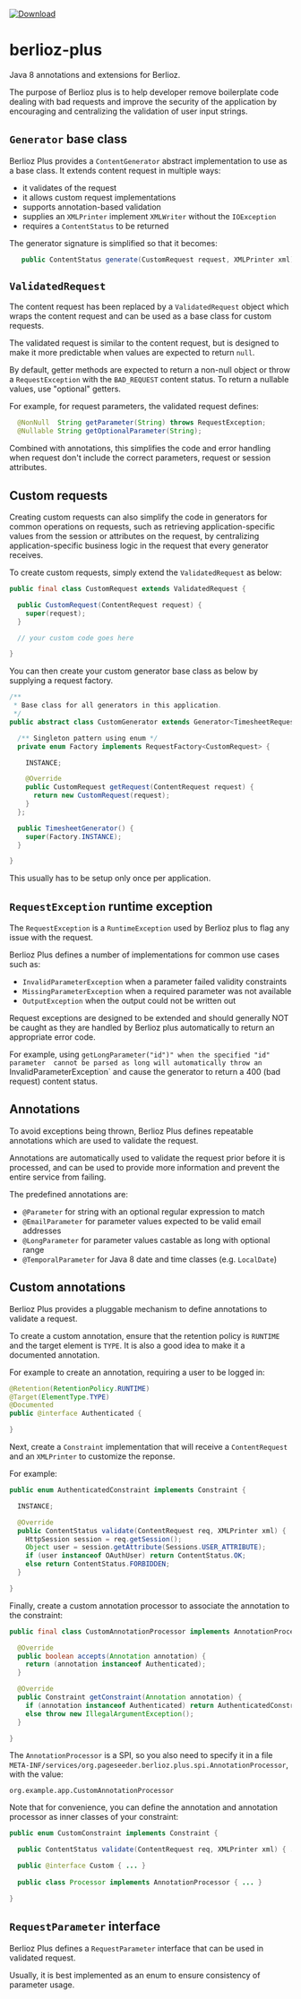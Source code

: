 [ ![Download](https://api.bintray.com/packages/pageseeder/maven/berlioz-plus/images/download.svg) ](https://bintray.com/pageseeder/maven/berlioz-plus/_latestVersion)

# berlioz-plus

Java 8 annotations and extensions for Berlioz.

The purpose of Berlioz plus is to help developer remove boilerplate code 
dealing with bad requests and improve the security of the application  by
encouraging and centralizing the validation of user input strings.

## `Generator` base class

Berlioz Plus provides a `ContentGenerator` abstract implementation to use as 
a base class. It extends content request in multiple ways:
 - it validates of the request
 - it allows custom request implementations
 - supports annotation-based validation
 - supplies an `XMLPrinter` implement `XMLWriter` without the `IOException`
 - requires a `ContentStatus` to be returned

The generator signature is simplified so that it becomes:

```java
   public ContentStatus generate(CustomRequest request, XMLPrinter xml);
```

## `ValidatedRequest`

The content request has been replaced by a `ValidatedRequest` object which wraps
the content request and can be used as a base class for custom requests. 

The validated request is similar to the content request, but is designed to make 
it more predictable when values are expected to return `null`.

By default, getter methods are expected to return a non-null object or throw a
 `RequestException` with the `BAD_REQUEST` content status. 
To return a nullable values, use "optional" getters.

For example, for request parameters, the validated request defines:
```java
  @NonNull  String getParameter(String) throws RequestException;
  @Nullable String getOptionalParameter(String);
```

Combined with annotations, this simplifies the code and error handling when
request don't include the correct parameters, request or session attributes.

## Custom requests

Creating custom requests can also simplify the code in generators for common 
operations on requests, such as retrieving application-specific values from 
the session or attributes on the request, by centralizing application-specific
business logic in the request that every generator receives.

To create custom requests, simply extend the `ValidatedRequest` as below: 

```java
public final class CustomRequest extends ValidatedRequest {

  public CustomRequest(ContentRequest request) {
    super(request);
  }

  // your custom code goes here

}
```

You can then create your custom generator base class as below by 
supplying a request factory. 

```java
/**
 * Base class for all generators in this application.
 */
public abstract class CustomGenerator extends Generator<TimesheetRequest> {

  /** Singleton pattern using enum */
  private enum Factory implements RequestFactory<CustomRequest> {

    INSTANCE;

    @Override
    public CustomRequest getRequest(ContentRequest request) {
      return new CustomRequest(request);
    }
  };

  public TimesheetGenerator() {
    super(Factory.INSTANCE);
  }

} 
```

This usually has to be setup only once per application.


## `RequestException` runtime exception

The `RequestException` is a `RuntimeException` used by Berlioz plus to flag any
issue with the request.

Berlioz Plus defines a number of implementations for common use cases such as:

 - `InvalidParameterException` when a parameter failed validity constraints
 - `MissingParameterException` when a required parameter was not available
 - `OutputException` when the output could not be written out

Request exceptions are designed to be extended and should generally NOT be caught
as they are handled by Berlioz plus automatically to return an appropriate error 
code.

For example, using `getLongParameter("id")" when the specified "id" parameter 
cannot be parsed as long will automatically throw an `InvalidParameterException`
and cause the generator to return a 400 (bad request) content status.

## Annotations

To avoid exceptions being thrown, Berlioz Plus defines repeatable annotations
which are used to validate the request. 

Annotations are automatically used to validate the request prior before it is 
processed, and can be used to provide more information and prevent the entire
service from failing.

The predefined annotations are:
 - `@Parameter` for string with an optional regular expression to match
 - `@EmailParameter` for parameter values expected to be valid email addresses
 - `@LongParameter` for parameter values castable as long with optional range
 - `@TemporalParameter` for Java 8 date and time classes (e.g. `LocalDate`) 


## Custom annotations

Berlioz Plus provides a pluggable mechanism to define annotations to validate a request.

To create a custom annotation, ensure that the retention policy is `RUNTIME` and the 
target element is `TYPE`. It is also a good idea to make it a documented annotation.

For example to create an annotation, requiring a user to be logged in:

```java
@Retention(RetentionPolicy.RUNTIME)
@Target(ElementType.TYPE)
@Documented
public @interface Authenticated {

}
```

Next, create a `Constraint` implementation that will receive a `ContentRequest`
and an `XMLPrinter` to customize the reponse.

For example:

```java
public enum AuthenticatedConstraint implements Constraint {

  INSTANCE;

  @Override
  public ContentStatus validate(ContentRequest req, XMLPrinter xml) {
    HttpSession session = req.getSession();
    Object user = session.getAttribute(Sessions.USER_ATTRIBUTE);
    if (user instanceof OAuthUser) return ContentStatus.OK;
    else return ContentStatus.FORBIDDEN;
  }

}
```

Finally, create a custom annotation processor to associate the annotation
to the constraint:

```java
public final class CustomAnnotationProcessor implements AnnotationProcessor {

  @Override
  public boolean accepts(Annotation annotation) {
    return (annotation instanceof Authenticated);
  }

  @Override
  public Constraint getConstraint(Annotation annotation) {
    if (annotation instanceof Authenticated) return AuthenticatedConstraint.INSTANCE;
    else throw new IllegalArgumentException();
  }

}
```

The `AnnotationProcessor` is a SPI, so you also need to specify it in a file
`META-INF/services/org.pageseeder.berlioz.plus.spi.AnnotationProcessor`, with
the value:
```
org.example.app.CustomAnnotationProcessor
```

Note that for convenience, you can define the annotation and annotation processor as
inner classes of your constraint:

```java
public enum CustomConstraint implements Constraint {

  public ContentStatus validate(ContentRequest req, XMLPrinter xml) { ... }

  public @interface Custom { ... }
  
  public class Processor implements AnnotationProcessor { ... }

}
```

## `RequestParameter` interface

Berlioz Plus defines a `RequestParameter` interface that can be used in
validated request. 

Usually, it is best implemented as an enum to ensure consistency of 
parameter usage.



